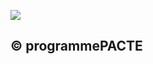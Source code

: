 ![](<images/VMC Double Flux en habitat individuel - neuf et rénovation - 11/_page_0_Figure_0.jpeg>)

## © programmePACTE